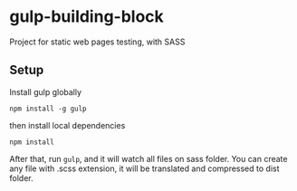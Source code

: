 # gulp-building-block

Project for static web pages testing, with SASS

## Setup

Install gulp globally

```
npm install -g gulp
```

then install local dependencies

```
npm install
```

After that, run `gulp`, and it will watch all files on sass folder.
You can create any file with .scss extension, it will be translated and compressed to dist folder.

